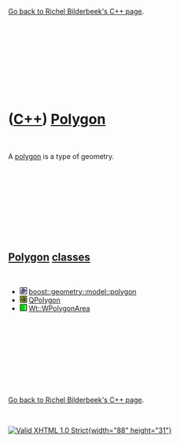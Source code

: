 

[Go back to Richel Bilderbeek's C++ page](Cpp.htm).

 

 

 

 

 

([C++](Cpp.htm)) [Polygon](CppPolygon.htm)
==========================================

 

A [polygon](CppPolygon.htm) is a type of geometry.

 

 

 

 

 

[Polygon](CppPolygon.htm) [classes](CppClass.htm)
-------------------------------------------------

 

-   ![Boost](PicBoost.png)
    [boost::geometry::model::polygon](CppBoostPolygon.htm)
-   ![Qt](PicQt.png) [QPolygon](CppQPolygon.htm)
-   ![Wt](PicWt.png) [Wt::WPolygonArea](CppWPolygonArea.htm)

 

 

 

 

 

[Go back to Richel Bilderbeek's C++ page](Cpp.htm).



 

[![Valid XHTML 1.0 Strict](valid-xhtml10.png){width="88"
height="31"}](http://validator.w3.org/check?uri=referer)
